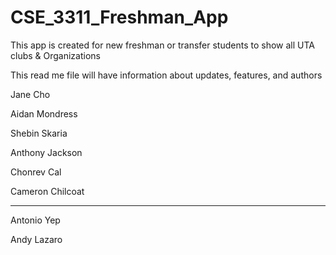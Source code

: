 # CSE_3311_Freshman_App

This app is created for new freshman or transfer students to show all UTA clubs & Organizations 

This read me file will have information about updates, features, and authors

Jane Cho

Aidan Mondress

Shebin Skaria

Anthony Jackson

Chonrev Cal

Cameron Chilcoat
_______________________________________________________________________________________________________
Antonio Yep

Andy Lazaro


